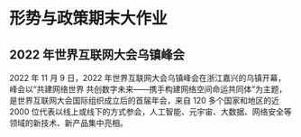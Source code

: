 # 形势与政策期末大作业

## 2022 年世界互联网大会乌镇峰会

2022 年 11 月 9 日，2022 年世界互联网大会乌镇峰会在浙江嘉兴的乌镇开幕，峰会以“共建网络世界 共创数字未来——携手构建网络空间命运共同体”为主题，是世界互联网大会国际组织成立后的首届年会，来自 120 多个国家和地区的近 2000 位代表以线上或线下的方式参会，人工智能、元宇宙、大数据、网络安全等领域的新技术、新产品集中亮相。

